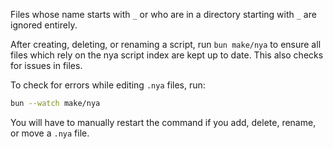 Files whose name starts with `_` or who are in a directory starting with `_` are
ignored entirely.

After creating, deleting, or renaming a script, run `bun make/nya` to ensure all
files which rely on the nya script index are kept up to date. This also checks
for issues in files.

To check for errors while editing `.nya` files, run:

```sh
bun --watch make/nya
```

You will have to manually restart the command if you add, delete, rename, or
move a `.nya` file.
